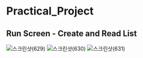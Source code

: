 # Practical_Project

## Run Screen - Create and Read List

![스크린샷(629)](https://github.com/dirhq88/Practical_Project/assets/126394721/b50871ff-0493-4638-9240-d21f52644f36)
![스크린샷(630)](https://github.com/dirhq88/Practical_Project/assets/126394721/58f8fa48-470c-4acb-885d-e14b1c988490)
![스크린샷(631)](https://github.com/dirhq88/Practical_Project/assets/126394721/1eb9e873-e035-41e6-bcea-f4064087e8aa)
